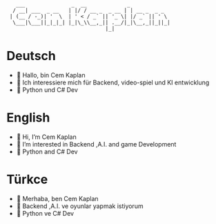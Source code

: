 ```
   ___               _  __             _             
  / __| ___  _ __   | |/ / __ _  _ __ | | __ _  _ _  
 | (__ / -_)| '  \  | ' < / _` || '_ \| |/ _` || ' \ 
  \___|\___||_|_|_| |_|\_\\__,_|| .__/|_|\__,_||_||_|
                                |_|                  
```

# Deutsch

- 👋 Hallo, bin Cem Kaplan
- 👀 Ich interessiere mich für Backend, video-spiel und KI entwicklung
- 🌱 Python und C# Dev

# English

- 👋 Hi, I’m Cem Kaplan
- 👀 I’m interested in Backend ,A.I. and game Development
- 🌱 Python and C# Dev

# Türkce

- 👋 Merhaba, ben Cem Kaplan
- 👀 Backend ,A.I. ve oyunlar yapmak istiyorum
- 🌱 Python ve C# Dev
